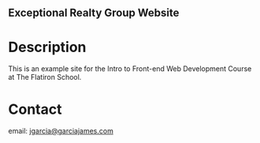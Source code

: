 Exceptional Realty Group Website
---

# Description

This is an example site for the Intro to Front-end Web Development Course at The Flatiron School.

# Contact

email: jgarcia@garciajames.com